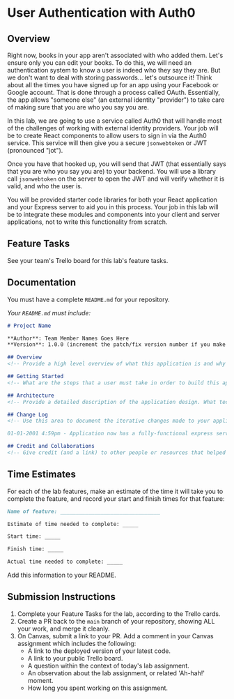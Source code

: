 # User Authentication with Auth0

## Overview

Right now, books in your app aren't associated with who added them. Let's ensure only you can edit your books. To do this, we will need an authentication system to know a user is indeed who they say they are. But we don't want to deal with storing passwords... let's outsource it! Think about all the times you have signed up for an app using your Facebook or Google account. That is done through a process called OAuth. Essentially, the app allows "someone else" (an external identity "provider") to take care of making sure that you are who you say you are.

In this lab, we are going to use a service called Auth0 that will handle most of the challenges of working with external identity providers. Your job will be to create React components to allow users to sign in via the Auth0 service. This service will then give you a secure `jsonwebtoken` or JWT (pronounced "jot").

Once you have that hooked up, you will send that JWT (that essentially says that you are who you say you are) to your backend. You will use a library call `jsonwebtoken` on the server to open the JWT and will verify whether it is valid, and who the user is.

You will be provided starter code libraries for both your React application and your Express server to aid you in this process. Your job in this lab will be to integrate these modules and components into your client and server applications, not to write this functionality from scratch.

## Feature Tasks

See your team's Trello board for this lab's feature tasks.

## Documentation

You must have a complete `README.md` for your repository.

_Your `README.md` must include:_

```md
# Project Name

**Author**: Team Member Names Goes Here
**Version**: 1.0.0 (increment the patch/fix version number if you make more commits past your first submission)

## Overview
<!-- Provide a high level overview of what this application is and why you are building it, beyond the fact that it's an assignment for this class. (i.e. What's your problem domain?) -->

## Getting Started
<!-- What are the steps that a user must take in order to build this app on their own machine and get it running? -->

## Architecture
<!-- Provide a detailed description of the application design. What technologies (languages, libraries, etc) you're using, and any other relevant design information. -->

## Change Log
<!-- Use this area to document the iterative changes made to your application as each feature is successfully implemented. Use time stamps. Here's an example:

01-01-2001 4:59pm - Application now has a fully-functional express server, with a GET route for the location resource. -->

## Credit and Collaborations
<!-- Give credit (and a link) to other people or resources that helped you build this application. -->
```

## Time Estimates

For each of the lab features, make an estimate of the time it will take you to complete the feature, and record your start and finish times for that feature:

```markdown
Name of feature: ________________________________

Estimate of time needed to complete: _____

Start time: _____

Finish time: _____

Actual time needed to complete: _____
```

Add this information to your README.

## Submission Instructions

1. Complete your Feature Tasks for the lab, according to the Trello cards.
1. Create a PR back to the `main` branch of your repository, showing ALL your work, and merge it cleanly.
1. On Canvas, submit a link to your PR. Add a comment in your Canvas assignment which includes the following:
    - A link to the deployed version of your latest code.
    - A link to your public Trello board.
    - A question within the context of today's lab assignment.
    - An observation about the lab assignment, or related 'Ah-hah!' moment.
    - How long you spent working on this assignment.
